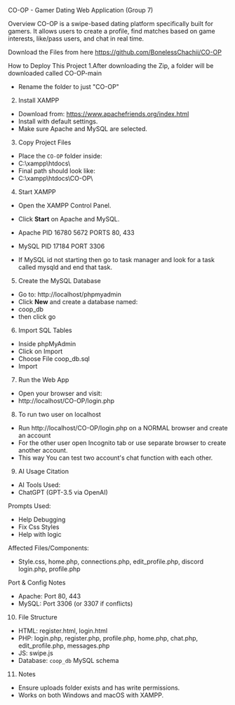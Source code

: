 CO-OP - Gamer Dating Web Application (Group 7)

Overview
CO-OP is a swipe-based dating platform specifically built for gamers. It allows users to create a profile, find matches based on game interests, like/pass users, and chat in real time.


Download the Files from here
https://github.com/BonelessChachii/CO-OP



How to Deploy This Project
1.After downloading the Zip, a folder will be downloaded called CO-OP-main
- Rename the folder to just "CO-OP"

2. Install XAMPP
- Download from: https://www.apachefriends.org/index.html
- Install with default settings.
- Make sure Apache and MySQL are selected.

3. Copy Project Files
- Place the `CO-OP` folder inside:
- C:\xampp\htdocs\
- Final path should look like:
- C:\xampp\htdocs\CO-OP\


4. Start XAMPP
- Open the XAMPP Control Panel.
- Click **Start** on Apache and MySQL.
- Apache PID 16780 5672
	 PORTS 80, 433

- MySQL	PID 17184
	PORT 3306

- If MySQL id not starting then go to task manager and look for a task called mysqld and end that task.

5. Create the MySQL Database
- Go to: http://localhost/phpmyadmin
- Click **New** and create a database named:
- coop_db
- then click go

6. Import SQL Tables
- Inside phpMyAdmin
- Click on Import
- Choose File coop_db.sql
- Import



7. Run the Web App
- Open your browser and visit:
- http://localhost/CO-OP/login.php


8. To run two user on localhost 
- Run http://localhost/CO-OP/login.php on a NORMAL browser and create an account 
- For the other user open Incognito tab or use separate browser to create another account.
- This way You can test two account's chat function with each other.


9. AI Usage Citation
- AI Tools Used:
- ChatGPT (GPT-3.5 via OpenAI)

Prompts Used:
- Help Debugging
- Fix Css Styles 
- Help with logic

Affected Files/Components:
- Style.css, home.php, connections.php, edit_profile.php, discord login.php, profile.php

Port & Config Notes
- Apache: Port 80, 443
- MySQL: Port 3306 (or 3307 if conflicts)


10. File Structure
- HTML: register.html, login.html
- PHP: login.php, register.php, profile.php, home.php, chat.php, edit_profile.php, messages.php
- JS: swipe.js
- Database: `coop_db` MySQL schema



11. Notes
- Ensure uploads folder exists and has write permissions.
- Works on both Windows and macOS with XAMPP.
  
